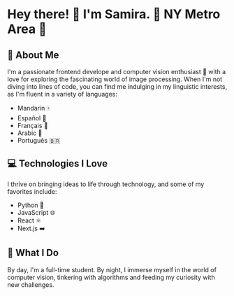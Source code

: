 
# Hey there! 👋 I'm Samira.  📍 NY Metro Area 🗽

## 🚀 About Me

I'm a passionate frontend develope and computer vision enthusiast 🤖 with a love for exploring the fascinating world of image processing. When I'm not diving into lines of code, you can find me indulging in my linguistic interests, as I'm fluent in a variety of languages:

- Mandarin 🀄
- Español 🌮
- Français 🥖
- Arabic 🕌
- Português 🇧🇷

## 💻 Technologies I Love

I thrive on bringing ideas to life through technology, and some of my favorites include:

- Python 🐍
- JavaScript 🌐
- React ⚛️
- Next.js ➡️

## 🌟 What I Do

By day, I'm a full-time student. By night, I immerse myself in the world of computer vision, tinkering with algorithms and feeding my curiosity with new challenges.
